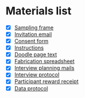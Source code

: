 # Materials list

- [x] [Sampling frame](sampling_frame/full_frame.csv)
- [x] [Invitation email](invitation-email.md)
- [x] [Consent form](consent-form.md)
- [x] [Instructions](instructions.md)
- [x] [Doodle page text](doodle.md)
- [x] [Fabrication spreadsheet](template.xlsx)
- [x] [Interview planning mails](interview-planning.md)
- [x] [Interview protocol](interview-protocol.md)
- [x] [Participant reward receipt](receipt.odt)
- [x] [Data protocol](data-protocol.md)